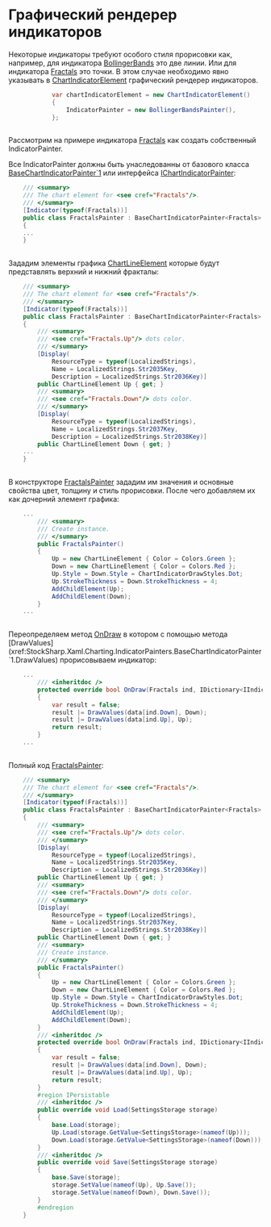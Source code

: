 # Графический рендерер индикаторов 

Некоторые индикаторы требуют особого стиля прорисовки как, например, для индикатора [BollingerBands](xref:StockSharp.Algo.Indicators.BollingerBands) это две линии. Или для индикатора [Fractals](xref:StockSharp.Algo.Indicators.Fractals) это точки. В этом случае необходимо явно указывать в [ChartIndicatorElement](xref:StockSharp.Xaml.Charting.ChartIndicatorElement) графический рендерер индикаторов.

```cs
			var chartIndicatorElement = new ChartIndicatorElement()
			{
				IndicatorPainter = new BollingerBandsPainter(),
			};
		
```

Рассмотрим на примере индикатора [Fractals](xref:StockSharp.Algo.Indicators.Fractals) как создать собственный IndicatorPainter. 

Все IndicatorPainter должны быть унаследованны от базового класса [BaseChartIndicatorPainter\`1](xref:StockSharp.Xaml.Charting.IndicatorPainters.BaseChartIndicatorPainter`1) или интерфейса [IChartIndicatorPainter](xref:StockSharp.Xaml.Charting.IChartIndicatorPainter):

```cs
	/// <summary>
	/// The chart element for <see cref="Fractals"/>.
	/// </summary>
	[Indicator(typeof(Fractals))]
	public class FractalsPainter : BaseChartIndicatorPainter<Fractals>
	{
	...
	}
		
```

Зададим элементы графика [ChartLineElement](xref:StockSharp.Xaml.Charting.ChartLineElement) которые будут представлять верхний и нижний фракталы:

```cs
	/// <summary>
	/// The chart element for <see cref="Fractals"/>.
	/// </summary>
	[Indicator(typeof(Fractals))]
	public class FractalsPainter : BaseChartIndicatorPainter<Fractals>
	{
		/// <summary>
		/// <see cref="Fractals.Up"/> dots color.
		/// </summary>
		[Display(
			ResourceType = typeof(LocalizedStrings),
			Name = LocalizedStrings.Str2035Key,
			Description = LocalizedStrings.Str2036Key)]
		public ChartLineElement Up { get; }
		/// <summary>
		/// <see cref="Fractals.Down"/> dots color.
		/// </summary>
		[Display(
			ResourceType = typeof(LocalizedStrings),
			Name = LocalizedStrings.Str2037Key,
			Description = LocalizedStrings.Str2038Key)]
		public ChartLineElement Down { get; }
	...
	}
		
```

В конструкторе [FractalsPainter](xref:StockSharp.Xaml.Charting.IndicatorPainters.FractalsPainter) зададим им значения и основные свойства цвет, толщину и стиль прорисовки. После чего добавляем их как дочерний элемент графика:

```cs
	...
		/// <summary>
		/// Create instance.
		/// </summary>
		public FractalsPainter()
		{
			Up = new ChartLineElement { Color = Colors.Green };
			Down = new ChartLineElement { Color = Colors.Red };
			Up.Style = Down.Style = ChartIndicatorDrawStyles.Dot;
			Up.StrokeThickness = Down.StrokeThickness = 4;
			AddChildElement(Up);
			AddChildElement(Down);
		}
	...
		
```

Переопределяем метод [OnDraw](xref:StockSharp.Xaml.Charting.IndicatorPainters.BaseChartIndicatorPainter`1.OnDraw) в котором с помощью метода [DrawValues](xref:StockSharp.Xaml.Charting.IndicatorPainters.BaseChartIndicatorPainter`1.DrawValues) прорисовываем индикатор:

```cs
	...
		/// <inheritdoc />
		protected override bool OnDraw(Fractals ind, IDictionary<IIndicator, IList<ChartDrawData.IndicatorData>> data)
		{
			var result = false;
			result |= DrawValues(data[ind.Down], Down);
			result |= DrawValues(data[ind.Up], Up);
			return result;
		}
	...
		
```

Полный код [FractalsPainter](xref:StockSharp.Xaml.Charting.IndicatorPainters.FractalsPainter):

```cs
	/// <summary>
	/// The chart element for <see cref="Fractals"/>.
	/// </summary>
	[Indicator(typeof(Fractals))]
	public class FractalsPainter : BaseChartIndicatorPainter<Fractals>
	{
		/// <summary>
		/// <see cref="Fractals.Up"/> dots color.
		/// </summary>
		[Display(
			ResourceType = typeof(LocalizedStrings),
			Name = LocalizedStrings.Str2035Key,
			Description = LocalizedStrings.Str2036Key)]
		public ChartLineElement Up { get; }
		/// <summary>
		/// <see cref="Fractals.Down"/> dots color.
		/// </summary>
		[Display(
			ResourceType = typeof(LocalizedStrings),
			Name = LocalizedStrings.Str2037Key,
			Description = LocalizedStrings.Str2038Key)]
		public ChartLineElement Down { get; }
		/// <summary>
		/// Create instance.
		/// </summary>
		public FractalsPainter()
		{
			Up = new ChartLineElement { Color = Colors.Green };
			Down = new ChartLineElement { Color = Colors.Red };
			Up.Style = Down.Style = ChartIndicatorDrawStyles.Dot;
			Up.StrokeThickness = Down.StrokeThickness = 4;
			AddChildElement(Up);
			AddChildElement(Down);
		}
		/// <inheritdoc />
		protected override bool OnDraw(Fractals ind, IDictionary<IIndicator, IList<ChartDrawData.IndicatorData>> data)
		{
			var result = false;
			result |= DrawValues(data[ind.Down], Down);
			result |= DrawValues(data[ind.Up], Up);
			return result;
		}
		#region IPersistable
		/// <inheritdoc />
		public override void Load(SettingsStorage storage)
		{
			base.Load(storage);
			Up.Load(storage.GetValue<SettingsStorage>(nameof(Up)));
			Down.Load(storage.GetValue<SettingsStorage>(nameof(Down)));
		}
		/// <inheritdoc />
		public override void Save(SettingsStorage storage)
		{
			base.Save(storage);
			storage.SetValue(nameof(Up), Up.Save());
			storage.SetValue(nameof(Down), Down.Save());
		}
		#endregion
	}
		
```

